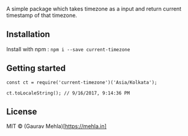 A simple package which takes timezone as a input and return current timestamp of that timezone.

## Installation

Install with npm : `npm i --save current-timezone`

## Getting started

```
const ct = require('current-timezone')('Asia/Kolkata');

ct.toLocaleString(); // 9/16/2017, 9:14:36 PM

```

## License
MIT © (Gaurav Mehla)[https://mehla.in]

